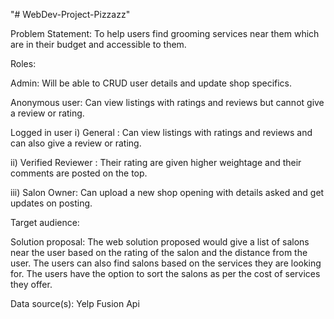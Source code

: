 "# WebDev-Project-Pizzazz" 

Problem Statement: To help users find grooming services near them which are in their budget and accessible to them. 

Roles: 

Admin: Will be able to CRUD user details and update shop specifics.

Anonymous user: Can view listings with ratings and reviews but cannot give a review or rating.

Logged in user
i) General : Can view listings with ratings and reviews and can also give a review or rating.

ii) Verified Reviewer : Their rating are given higher weightage and their comments are posted on the top.

iii) Salon Owner: Can upload a new shop opening with details asked and get updates on posting.

Target audience:

Solution proposal:  The web solution proposed would give a list of salons near the user based on the rating of the salon and the distance from the user. The users can also find salons based on the services they are looking for. The users have the option to sort the salons as per the cost of services they offer.


 Data source(s):  Yelp Fusion Api
